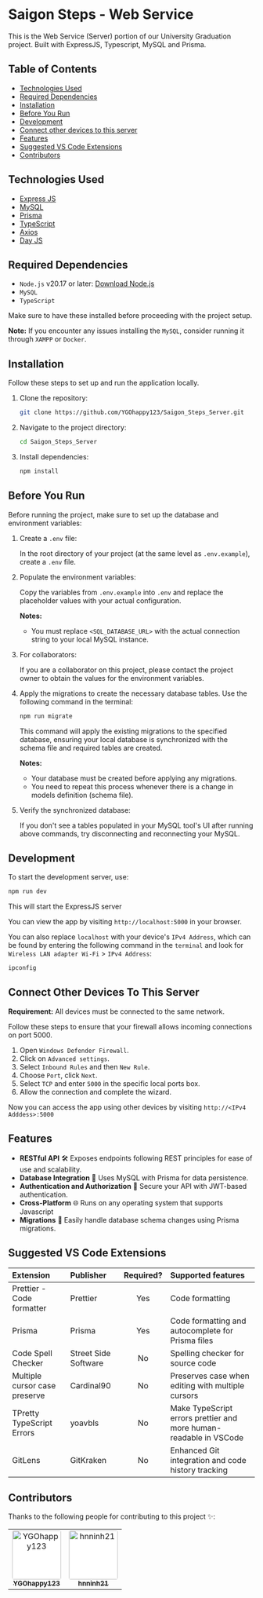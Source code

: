 # Saigon Steps - Web Service

This is the Web Service (Server) portion of our University Graduation project. Built with ExpressJS, Typescript, MySQL and Prisma.

## Table of Contents

-   [Technologies Used](#technologies-used)
-   [Required Dependencies](#required-dependencies)
-   [Installation](#installation)
-   [Before You Run](#before-you-run)
-   [Development](#development)
-   [Connect other devices to this server](#connect-other-devices-to-this-server)
-   [Features](#features)
-   [Suggested VS Code Extensions](#suggested-vs-code-extensions)
-   [Contributors](#contributors)

## Technologies Used

-   [Express JS](https://expressjs.com/)
-   [MySQL](https://www.mysql.com/)
-   [Prisma](https://www.prisma.io/)
-   [TypeScript](https://www.typescriptlang.org/)
-   [Axios](https://axios-http.com/)
-   [Day JS](https://day.js.org/)

## Required Dependencies

-   `Node.js` v20.17 or later: [Download Node.js](https://nodejs.org/en)
-   `MySQL`
-   `TypeScript`

Make sure to have these installed before proceeding with the project setup.

**Note:** If you encounter any issues installing the `MySQL`, consider running it through `XAMPP` or `Docker`.

## Installation

Follow these steps to set up and run the application locally.

1. Clone the repository:

    ```bash
    git clone https://github.com/YGOhappy123/Saigon_Steps_Server.git
    ```

2. Navigate to the project directory:

    ```bash
    cd Saigon_Steps_Server
    ```

3. Install dependencies:

    ```bash
    npm install
    ```

## Before You Run

Before running the project, make sure to set up the database and environment variables:

1. Create a `.env` file:

    In the root directory of your project (at the same level as `.env.example`), create a `.env` file.

2. Populate the environment variables:

    Copy the variables from `.env.example` into `.env` and replace the placeholder values with your actual configuration.

    **Notes:**

    - You must replace `<SQL_DATABASE_URL>` with the actual connection string to your local MySQL instance.

3. For collaborators:

    If you are a collaborator on this project, please contact the project owner to obtain the values for the environment variables.

4. Apply the migrations to create the necessary database tables. Use the following command in the terminal:

    ```bash
    npm run migrate
    ```

    This command will apply the existing migrations to the specified database, ensuring your local database is synchronized with the schema file and required tables are created.

    **Notes:**

    - Your database must be created before applying any migrations.
    - You need to repeat this process whenever there is a change in models definition (schema file).

5. Verify the synchronized database:

    If you don't see a tables populated in your MySQL tool's UI after running above commands, try disconnecting and reconnecting your MySQL.

## Development

To start the development server, use:

```bash
npm run dev
```

This will start the ExpressJS server

You can view the app by visiting `http://localhost:5000` in your browser.

You can also replace `localhost` with your device's `IPv4 Address`, which can be found by entering the following command in the `terminal` and look for `Wireless LAN adapter Wi-Fi` > `IPv4 Address`:

```bash
ipconfig
```

## Connect Other Devices To This Server

**Requirement:** All devices must be connected to the same network.

Follow these steps to ensure that your firewall allows incoming connections on port 5000.

1. Open `Windows Defender Firewall`.
2. Click on `Advanced settings`.
3. Select `Inbound Rules` and then `New Rule`.
4. Choose `Port`, click `Next`.
5. Select `TCP` and enter `5000` in the specific local ports box.
6. Allow the connection and complete the wizard.

Now you can access the app using other devices by visiting `http://<IPv4 Adddess>:5000`

## Features

-   **RESTful API** 🛠 Exposes endpoints following REST principles for ease of use and scalability.
-   **Database Integration** 💾 Uses MySQL with Prisma for data persistence.
-   **Authentication and Authorization** 🔑 Secure your API with JWT-based authentication.
-   **Cross-Platform** 🌐 Runs on any operating system that supports Javascript
-   **Migrations** 🔄 Easily handle database schema changes using Prisma migrations.

## Suggested VS Code Extensions

| Extension                     | Publisher            | Required? | Supported features                                                |
| :---------------------------- | :------------------- | :-------: | :---------------------------------------------------------------- |
| Prettier - Code formatter     | Prettier             |    Yes    | Code formatting                                                   |
| Prisma                        | Prisma               |    Yes    | Code formatting and autocomplete for Prisma files                 |
| Code Spell Checker            | Street Side Software |    No     | Spelling checker for source code                                  |
| Multiple cursor case preserve | Cardinal90           |    No     | Preserves case when editing with multiple cursors                 |
| TPretty TypeScript Errors     | yoavbls              |    No     | Make TypeScript errors prettier and more human-readable in VSCode |
| GitLens                       | GitKraken            |    No     | Enhanced Git integration and code history tracking                |

## Contributors

Thanks to the following people for contributing to this project ✨:

<table>
    <tr>
        <td align="center">
            <a href="https://github.com/YGOhappy123">
                <img 
                    src="https://avatars.githubusercontent.com/u/90592072?v=4"
                    alt="YGOhappy123" width="100px;" height="100px;" 
                    style="border-radius: 4px; background: #fff;"
                /><br />
                <sub><b>YGOhappy123</b></sub>
            </a>
        </td>
        <td align="center">
            <a href="https://github.com/hnninh21">
                <img 
                    src="https://avatars.githubusercontent.com/u/107742272?v=4"
                    alt="hnninh21" width="100px;" height="100px;"                 
                    style="border-radius: 4px; background: #fff;"
                /><br />
                <sub><b>hnninh21</b></sub>
            </a>
        </td>
    </tr>
</table>
